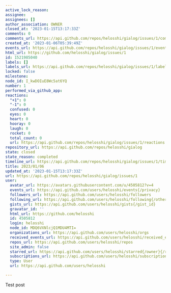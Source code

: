 ```yaml
---
active_lock_reason: 
assignee: 
assignees: []
author_association: OWNER
closed_at: '2023-01-15T13:17:33Z'
comments: 0
comments_url: https://api.github.com/repos/helosshi/gialog/issues/1/comments
created_at: '2023-01-06T05:39:49Z'
events_url: https://api.github.com/repos/helosshi/gialog/issues/1/events
html_url: https://github.com/helosshi/gialog/issues/1
id: 1521985040
labels: []
labels_url: https://api.github.com/repos/helosshi/gialog/issues/1/labels{/name}
locked: false
milestone: 
node_id: I_kwDOIuE8Wc5at6YQ
number: 1
performed_via_github_app: 
reactions:
  "+1": 0
  "-1": 0
  confused: 0
  eyes: 0
  heart: 0
  hooray: 0
  laugh: 0
  rocket: 0
  total_count: 0
  url: https://api.github.com/repos/helosshi/gialog/issues/1/reactions
repository_url: https://api.github.com/repos/helosshi/gialog
state: closed
state_reason: completed
timeline_url: https://api.github.com/repos/helosshi/gialog/issues/1/timeline
title: 2023/01/06
updated_at: '2023-01-15T13:17:33Z'
url: https://api.github.com/repos/helosshi/gialog/issues/1
user:
  avatar_url: https://avatars.githubusercontent.com/u/4505812?v=4
  events_url: https://api.github.com/users/helosshi/events{/privacy}
  followers_url: https://api.github.com/users/helosshi/followers
  following_url: https://api.github.com/users/helosshi/following{/other_user}
  gists_url: https://api.github.com/users/helosshi/gists{/gist_id}
  gravatar_id: ''
  html_url: https://github.com/helosshi
  id: 4505812
  login: helosshi
  node_id: MDQ6VXNlcjQ1MDU4MTI=
  organizations_url: https://api.github.com/users/helosshi/orgs
  received_events_url: https://api.github.com/users/helosshi/received_events
  repos_url: https://api.github.com/users/helosshi/repos
  site_admin: false
  starred_url: https://api.github.com/users/helosshi/starred{/owner}{/repo}
  subscriptions_url: https://api.github.com/users/helosshi/subscriptions
  type: User
  url: https://api.github.com/users/helosshi

---
```

Test post